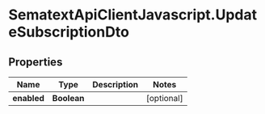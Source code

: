 # SematextApiClientJavascript.UpdateSubscriptionDto

## Properties

| Name        | Type        | Description | Notes      |
| ----------- | ----------- | ----------- | ---------- |
| **enabled** | **Boolean** |             | [optional] |

